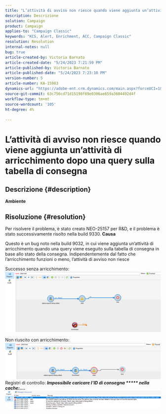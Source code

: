 ```yaml
---
title: "L’attività di avviso non riesce quando viene aggiunta un’attività di arricchimento dopo una query sulla tabella di consegna"
description: Descrizione
solution: Campaign
product: Campaign
applies-to: "Campaign Classic"
keywords: "KCS, Alert, Enrichment, ACC, Campaign Classic"
resolution: Resolution
internal-notes: null
bug: true
article-created-by: Victoria Barnato
article-created-date: "5/24/2023 7:21:59 PM"
article-published-by: Victoria Barnato
article-published-date: "5/24/2023 7:23:10 PM"
version-number: 5
article-number: KA-15983
dynamics-url: "https://adobe-ent.crm.dynamics.com/main.aspx?forceUCI=1&pagetype=entityrecord&etn=knowledgearticle&id=8390213e-68fa-ed11-8849-6045bd006b3d"
source-git-commit: 63c756cd71d15198f89e0306ae659a3604492d4f
workflow-type: tm+mt
source-wordcount: '105'
ht-degree: 4%

---
```


# L’attività di avviso non riesce quando viene aggiunta un’attività di arricchimento dopo una query sulla tabella di consegna

## Descrizione {#description}

<b>Ambiente</b>

## Risoluzione {#resolution}


Per risolvere il problema, è stato creato NEO-25157 per R&amp;D, e il problema è stato successivamente risolto nella build 9330.
<b>Causa</b>


Questo è un bug noto nella build 9032, in cui viene aggiunta un’attività di arricchimento quando una query<b> </b>viene eseguito sulla tabella di consegna in base allo stato della consegna. Indipendentemente dal fatto che l’arricchimento funzioni o meno, l’attività di avviso non riesce

Successo senza arricchimento:
![](assets/ab975c07-d043-ed11-bba2-0022480868ff.png)

Non riuscito con arricchimento:
![](assets/ad975c07-d043-ed11-bba2-0022480868ff.png)
Registri di controllo: <b>*Impossibile caricare l&#39;ID di consegna \*\*\*\*\* nella cache:....</b>*
![](assets/ac975c07-d043-ed11-bba2-0022480868ff.png)
